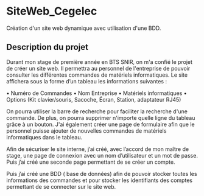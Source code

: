 # SiteWeb_Cegelec
Création d'un site web dynamique avec utilisation d'une BDD.

## Description du projet

Durant mon stage de première année en BTS SNIR, on m'a confié le projet de créer un site web. Il permettra au personnel de l'entreprise de pouvoir consulter les différentes commandes de matériels informatiques. Le site affichera sous la forme d’un tableau les informations suivantes :

• Numéro de Commandes
• Nom Entreprise
• Matériels informatiques
• Options (Kit clavier/souris, Sacoche, Écran, Station, adaptateur RJ45)

On pourra utiliser la barre de recherche pour faciliter la recherche d'une commande. De plus, on pourra supprimer n'importe quelle ligne du tableau grâce à un bouton.
J'ai également créer une page de formulaire afin que le personnel puisse ajouter de nouvelles commandes de matériels informatiques dans le tableau. 

Afin de sécuriser le site interne, j’ai créé, avec l’accord de mon maître de stage, une page de connexion avec un nom d’utilisateur et un mot de passe. Puis j’ai créé une seconde page permettant de se créer un compte.

Puis j’ai créé une BDD ( base de données) afin de pouvoir stocker toutes les informations des commandes et pour stocker les identifiants des comptes permettant
de se connecter sur le site web.

